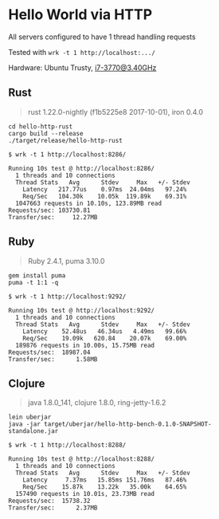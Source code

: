 # Hello World via HTTP

All servers configured to have 1 thread handling requests

Tested with `wrk -t 1 http://localhost:.../`

Hardware: Ubuntu Trusty, i7-3770@3.40GHz

## Rust

> rust 1.22.0-nightly (f1b5225e8 2017-10-01), iron 0.4.0

```
cd hello-http-rust
cargo build --release
./target/release/hello-http-rust
```

```
$ wrk -t 1 http://localhost:8286/

Running 10s test @ http://localhost:8286/
  1 threads and 10 connections
  Thread Stats   Avg      Stdev     Max   +/- Stdev
    Latency   217.77us    0.97ms  24.04ms   97.24%
    Req/Sec   104.30k    10.05k  119.89k    69.31%
  1047663 requests in 10.10s, 123.89MB read
Requests/sec: 103730.81
Transfer/sec:     12.27MB
```

## Ruby

> Ruby 2.4.1, puma 3.10.0

```
gem install puma
puma -t 1:1 -q
```

```
$ wrk -t 1 http://localhost:9292/

Running 10s test @ http://localhost:9292/
  1 threads and 10 connections
  Thread Stats   Avg      Stdev     Max   +/- Stdev
    Latency    52.48us   46.34us   4.49ms   99.66%
    Req/Sec    19.09k   620.84    20.07k    69.00%
  189876 requests in 10.00s, 15.75MB read
Requests/sec:  18987.04
Transfer/sec:      1.58MB
```

## Clojure

> java 1.8.0_141, clojure 1.8.0, ring-jetty-1.6.2

```
lein uberjar
java -jar target/uberjar/hello-http-bench-0.1.0-SNAPSHOT-standalone.jar
```

```
$ wrk -t 1 http://localhost:8288/

Running 10s test @ http://localhost:8288/
  1 threads and 10 connections
  Thread Stats   Avg      Stdev     Max   +/- Stdev
    Latency     7.37ms   15.85ms 151.76ms   87.46%
    Req/Sec    15.87k    13.22k   35.00k    64.65%
  157490 requests in 10.01s, 23.73MB read
Requests/sec:  15738.32
Transfer/sec:      2.37MB
```
